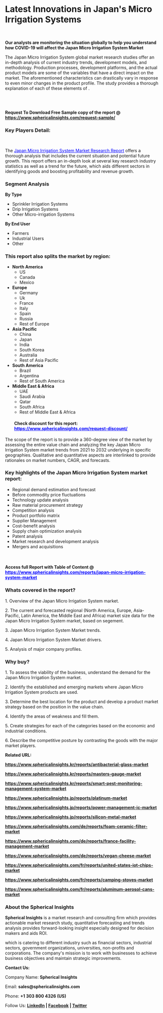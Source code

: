 <p>&nbsp;</p>
<h1><strong>Latest Innovations in Japan's Micro Irrigation Systems</strong></h1>
<p>&nbsp;</p>
<p><strong>Our analysts are monitoring the situation globally to help you understand how COVID-19 will affect the Japan Micro Irrigation System Market</strong></p>
<p>The Japan Micro Irrigation System global market research studies offer an in-depth analysis of current industry trends, development models, and methodology. Production processes, development platforms, and the actual product models are some of the variables that have a direct impact on the market. The aforementioned characteristics can drastically vary in response to even minor changes in the product profile. The study provides a thorough explanation of each of these elements of .</p>
<h3>&nbsp;</h3>
<h4>Request To Download Free Sample copy of the report  @<a href="%20https://www.sphericalinsights.com/request-sample/" target="_blank"> https://www.sphericalinsights.com/request-sample/</a></h4>
<h3><strong>Key Players Detail:</strong></h3>
<p>&nbsp;</p>
<p>The <span style="color: #0000ff;"><a style="color: #0000ff;" href="https://www.sphericalinsights.com/reports/japan-micro-irrigation-system-market" target="_blank">Japan Micro Irrigation System Market Research Report</a></span> offers a thorough analysis that includes the current situation and potential future growth. This report offers an in-depth look at several key research industry statistics as well as a trend for the future, which aids different sectors in identifying goods and boosting profitability and revenue growth.</p>
<h3><strong>Segment Analysis </strong>&nbsp;</h3>
<p><strong>By Type</strong></p>
<ul>
<li>Sprinkler Irrigation Systems</li>
<li>Drip Irrigation Systems</li>
<li>Other Micro-irrigation Systems</li>
</ul>
<p><strong>By End User</strong></p>
<ul>
<li>Farmers</li>
<li>Industrial Users</li>
<li>Other&nbsp;</li>
</ul>
<h3><strong>This report also splits the market by region:</strong></h3>
<ul>
<li><strong>North America</strong>
<ul>
<li>US</li>
<li>Canada</li>
<li>Mexico</li>
</ul>
</li>
<li><strong>Europe</strong>
<ul>
<li>Germany</li>
<li>Uk</li>
<li>France</li>
<li>Italy</li>
<li>Spain</li>
<li>Russia</li>
<li>Rest of Europe</li>
</ul>
</li>
<li><strong>Asia Pacific</strong>
<ul>
<li>China</li>
<li>Japan</li>
<li>India</li>
<li>South Korea</li>
<li>Australia</li>
<li>Rest of Asia Pacific</li>
</ul>
</li>
<li><strong>South America</strong>
<ul>
<li>Brazil</li>
<li>Argentina</li>
<li>Rest of South America</li>
</ul>
</li>
<li><strong>Middle East &amp; Africa</strong>
<ul>
<li>UAE</li>
<li>Saudi Arabia</li>
<li>Qatar</li>
<li>South Africa</li>
<li>Rest of Middle East &amp; Africa</li>
</ul>
</li>
</ul>
<h4 style="padding-left: 30px;">Check discount for this report: <span style="color: #0000ff;"><a style="color: #0000ff;" href="https://www.sphericalinsights.com/request-discount/" target="_blank">https://www.sphericalinsights.com/request-discount/</a></span></h4>
<p>The scope of the report is to provide a 360-degree view of the market by assessing the entire value chain and analyzing the key Japan Micro Irrigation System market trends from 2021 to 2032 underlying in specific geographies. Qualitative and quantitative aspects are interlinked to provide rationales on market numbers, CAGR, and forecasts.</p>
<h3><strong>Key highlights of the Japan Micro Irrigation System market report:</strong></h3>
<ul>
<li>Regional demand estimation and forecast</li>
<li>Before commodity price fluctuations</li>
<li>Technology update analysis</li>
<li>Raw material procurement strategy</li>
<li>Competition analysis</li>
<li>Product portfolio matrix</li>
<li>Supplier Management</li>
<li>Cost-benefit analysis</li>
<li>Supply chain optimization analysis</li>
<li>Patent analysis</li>
<li>Market research and development analysis</li>
<li>Mergers and acquisitions</li>
</ul>
<p>&nbsp;</p>
<h4>Access full Report with Table of Content @ <span style="color: #0000ff;"><a style="color: #0000ff;" href="https://www.sphericalinsights.com/reports/japan-micro-irrigation-system-market" target="_blank">https://www.sphericalinsights.com/reports/japan-micro-irrigation-system-market</a></span></h4>
<h3><strong>Whats covered in the report?</strong></h3>
<p>1. Overview of the Japan Micro Irrigation System market.</p>
<p>2. The current and forecasted regional (North America, Europe, Asia-Pacific, Latin America, the Middle East and Africa) market size data for the Japan Micro Irrigation System market, based on segement.</p>
<p>3. Japan Micro Irrigation System Market trends.</p>
<p>4. Japan Micro Irrigation System Market drivers.</p>
<p>5. Analysis of major company profiles.</p>
<h3><strong>Why buy?</strong></h3>
<p>1. To assess the viability of the business, understand the demand for the Japan Micro Irrigation System market.</p>
<p>2. Identify the established and emerging markets where Japan Micro Irrigation System products are used.</p>
<p>3. Determine the best location for the product and develop a product market strategy based on the position in the value chain.</p>
<p>4. Identify the areas of weakness and fill them.</p>
<p>5. Create strategies for each of the categories based on the economic and industrial conditions.</p>
<p>6. Describe the competitive posture by contrasting the goods with the major market players.</p>
<p><strong>Related URL:</strong></p>
<p><strong><a href="https://www.sphericalinsights.kr/reports/antibacterial-glass-markethttps://www.sphericalinsights.kr/reports/masters-gauge-markethttps://www.sphericalinsights.kr/reports/smart-pest-monitoring-management-system-market">https://www.sphericalinsights.kr/reports/antibacterial-glass-market</a></strong></p>
<p><strong><a href="https://www.sphericalinsights.kr/reports/antibacterial-glass-markethttps://www.sphericalinsights.kr/reports/masters-gauge-markethttps://www.sphericalinsights.kr/reports/smart-pest-monitoring-management-system-market">https://www.sphericalinsights.kr/reports/masters-gauge-market</a></strong></p>
<p><strong><a href="https://www.sphericalinsights.kr/reports/antibacterial-glass-markethttps://www.sphericalinsights.kr/reports/masters-gauge-markethttps://www.sphericalinsights.kr/reports/smart-pest-monitoring-management-system-market">https://www.sphericalinsights.kr/reports/smart-pest-monitoring-management-system-market</a></strong></p>
<p><strong><a href="https://www.sphericalinsights.jp/reports/platinum-markethttps://www.sphericalinsights.jp/reports/power-management-ic-markethttps://www.sphericalinsights.jp/reports/silicon-metal-market">https://www.sphericalinsights.jp/reports/platinum-market</a></strong></p>
<p><strong><a href="https://www.sphericalinsights.jp/reports/platinum-markethttps://www.sphericalinsights.jp/reports/power-management-ic-markethttps://www.sphericalinsights.jp/reports/silicon-metal-market">https://www.sphericalinsights.jp/reports/power-management-ic-market</a></strong></p>
<p><strong><a href="https://www.sphericalinsights.jp/reports/platinum-markethttps://www.sphericalinsights.jp/reports/power-management-ic-markethttps://www.sphericalinsights.jp/reports/silicon-metal-market">https://www.sphericalinsights.jp/reports/silicon-metal-market</a></strong></p>
<p><strong><a href="https://www.sphericalinsights.com/de/reports/foam-ceramic-filter-markethttps://www.sphericalinsights.com/de/reports/france-facility-management-markethttps://www.sphericalinsights.com/de/reports/vegan-cheese-market">https://www.sphericalinsights.com/de/reports/foam-ceramic-filter-market</a></strong></p>
<p><strong><a href="https://www.sphericalinsights.com/de/reports/foam-ceramic-filter-markethttps://www.sphericalinsights.com/de/reports/france-facility-management-markethttps://www.sphericalinsights.com/de/reports/vegan-cheese-market">https://www.sphericalinsights.com/de/reports/france-facility-management-market</a></strong></p>
<p><strong><a href="https://www.sphericalinsights.com/de/reports/foam-ceramic-filter-markethttps://www.sphericalinsights.com/de/reports/france-facility-management-markethttps://www.sphericalinsights.com/de/reports/vegan-cheese-market">https://www.sphericalinsights.com/de/reports/vegan-cheese-market</a></strong></p>
<p><strong><a href="https://www.sphericalinsights.com/fr/reports/united-states-iot-chips-markethttps://www.sphericalinsights.com/fr/reports/camping-stoves-markethttps://www.sphericalinsights.com/fr/reports/aluminum-aerosol-cans-market">https://www.sphericalinsights.com/fr/reports/united-states-iot-chips-market</a></strong></p>
<p><strong><a href="https://www.sphericalinsights.com/fr/reports/united-states-iot-chips-markethttps://www.sphericalinsights.com/fr/reports/camping-stoves-markethttps://www.sphericalinsights.com/fr/reports/aluminum-aerosol-cans-market">https://www.sphericalinsights.com/fr/reports/camping-stoves-market</a></strong></p>
<p><strong><a href="https://www.sphericalinsights.com/fr/reports/united-states-iot-chips-markethttps://www.sphericalinsights.com/fr/reports/camping-stoves-markethttps://www.sphericalinsights.com/fr/reports/aluminum-aerosol-cans-market">https://www.sphericalinsights.com/fr/reports/aluminum-aerosol-cans-market</a></strong></p>
<h3><strong>About the Spherical Insights</strong></h3>
<p><strong>Spherical Insights</strong> is a market research and consulting firm which provides actionable market research study, quantitative forecasting and trends analysis provides forward-looking insight especially designed for decision makers and aids ROI.</p>
<p>which is catering to different industry such as financial sectors, industrial sectors, government organizations, universities, non-profits and corporations. The company's mission is to work with businesses to achieve business objectives and maintain strategic improvements.</p>
<p><strong>Contact Us:</strong></p>
<p>Company Name: <strong>Spherical Insights</strong></p>
<p>Email: <strong>sales@sphericalinsights.com</strong></p>
<p>Phone: <strong>+1 303 800 4326 (US)</strong></p>
<p>Follow Us: <strong><a href="https://www.linkedin.com/company/spherical-insight/"><u>LinkedIn</u></a> | <a href="https://www.facebook.com/sphericalinsights35"><u>Facebook</u></a> | <a href="https://twitter.com/SInsights_US"><u>Twitter</u></a></strong></p>
